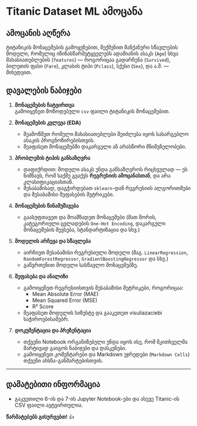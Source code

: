 # Titanic Dataset ML ამოცანა

## ამოცანის აღწერა

ტიტანიკის მონაცემების გამოყენებით, შექმენით მანქანური სწავლების მოდელი, რომელიც იწინასწარმეტყველებს ადამიანის ასაკს (`Age`) სხვა მახასიათებლების (`features`) — როგორიცაა გადარჩენა (`Survived`), ბილეთის ფასი (`Fare`), კლასის ტიპი (`Pclass`), სქესი (`Sex`), და ა.შ. — მიხედვით.

## დავალების ნაბიჯები

1. **მონაცემების ჩატვირთვა**  
   გამოიყენეთ მოწოდებული `csv` ფაილი ტიტანიკის მონაცემებით.

2. **მონაცემების კვლევა (EDA)**  
   - შეამოწმეთ რომელი მახასიათებლები შეიძლება იყოს სასარგებლო ასაკის პროგნოზირებისთვის.
   - შეაფასეთ მონაცემებში დაკარგული ან არასწორი მნიშვნელობები.

3. **პრობლემის ტიპის განსაზღვრა**  
   - დაფიქრდით: მოდელი ასაკს უნდა განსაზღვროს რიცხვულად — ეს ნიშნავს, რომ საქმე გვაქვს **რეგრესიის ამოცანასთან**, და არა კლასიფიკაციასთან.
   - შესაბამისად, დაგჭირდებათ `sklearn`-დან რეგრესიის ალგორითმები და შესაბამისი შეფასების მეტრიკები.

4. **მონაცემების წინამუშავება**  
   - გაასუფთავეთ და მოამზადეთ მონაცემები (მათ შორის, კატეგორიული ცვლადების `One-Hot Encoding`, დაკარგული მონაცემების შევსება, სტანდარტიზაცია და სხვ.)

5. **მოდელის არჩევა და სწავლება**  
   - აირჩიეთ შესაბამისი რეგრესიული მოდელი (მაგ. `LinearRegression`, `RandomForestRegressor`, `GradientBoostingRegressor` და სხვ.)
   - გაწვრთენით მოდელი სასწავლო მონაცემებზე.

6. **შეფასება და ანალიზი**  
   - გამოიყენეთ რეგრესიისთვის შესაბამისი მეტრიკები, როგორიცაა:
     - Mean Absolute Error (MAE)
     - Mean Squared Error (MSE)
     - R² Score
   - შეაფასეთ მოდელის სიზუსტე და გააკეთეთ visuliazaciebi საჭიროებისამებრ.

7. **დოკუმენტაცია და პრეზენტაცია**  
   - თქვენი Notebook ორგანიზებული უნდა იყოს ისე, რომ მკითხველმა მარტივად გაიგოს ნაბიჯები და დასკვნები.
   - გამოიყენეთ კომენტარები და Markdown უჯრედები (`Markdown Cells`) თქვენი ახსნა-განმარტებისთვის.

---

## დამატებითი ინფორმაცია

- გაკვეთილი 6-ის და 7-ის Jupyter Notebook-ები და ასევე Titanic-ის CSV ფაილი ავტვირთულია.

**წარმატებებს გისურვებთ!** 👍
